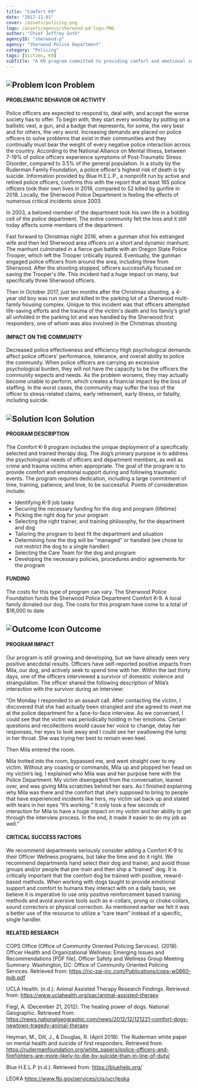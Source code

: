 ```yaml
---
title: "Comfort K9"
date: "2017-11-01"
cover: /assets/policing.png
logo: /assets/agency/sherwood-pd-logo.PNG
author: "Chief Jeffrey Goth"
agencyID: "sherwood-p"
agency: "Sherwood Police Department"
category: "Policing"
tags: [Victims, K9]
subTitle: "A K9 program committed to providing comfort and emotional support during and following traumatic events for both officers and citizens."
---
```


## ![Problem Icon](https://github.com/google/material-design-icons/raw/master/alert/1x_web/ic_error_outline_black_48dp.png "Problem") Problem

#### PROBLEMATIC BEHAVIOR OR ACTIVITY
Police officers are expected to respond to, deal with, and accept the worse society has to offer. To begin with, they start every workday by putting on a ballistic vest, a gun, and a badge that represents, for some, the very best and for others, the very worst. Increasing demands are placed on police officers to solve problems that exist in their communities and they continually must bear the weight of every negative police interaction across the country.
According to the National Alliance on Mental Illness, between 7-19% of police officers experience symptoms of Post-Traumatic Stress Disorder, compared to 3.5% of the general population. In a study by the Ruderman Family Foundation, a police officer's highest risk of death is by suicide. Information provided by Blue H.E.L.P., a nonprofit run by active and retired police officers, confirms this with the report that at least 165 police officers took their own lives in 2018, compared to 52 killed by gunfire in 2018.
Locally, the Sherwood Police Department is feeling the effects of numerous critical incidents since 2003.

In 2003, a beloved member of the department took his own life in a holding cell of the police department. The entire community felt the loss and it still today affects some members of the department.

Fast forward to Christmas night 2016, when a gunman shot his estranged wife and then led Sherwood area officers on a short and dynamic manhunt. The manhunt culminated in a fierce gun battle with an Oregon State Police Trooper, which left the Trooper critically injured. Eventually, the gunman engaged police officers from around the area, including three from Sherwood. After the shooting stopped, officers successfully focused on saving the Trooper's life. This incident had a huge impact on many, but specifically three Sherwood officers.

Then in October 2017, just ten months after the Christmas shooting, a 4-year old boy was run over and killed in the parking lot of a Sherwood multi-family housing complex. Unique to this incident was that officers attempted life-saving efforts and the trauma of the victim's death and his family’s grief all unfolded in the parking lot and was handled by the Sherwood first responders, one of whom was also involved in the Christmas shooting

#### IMPACT ON THE COMMUNITY
Decreased police effectiveness and efficiency 
High psychological demands affect police officers’ performance, tolerance, and overall ability to police the community. When police officers are carrying an excessive psychological burden, they will not have the capacity to be the officers the community expects and needs. As the problem worsens, they may actually become unable to perform, which creates a financial impact by the loss of staffing. In the worst cases, the community may suffer the loss of the officer to stress-related claims, early retirement, early illness, or fatality, including suicide.

## ![Solution Icon](https://github.com/google/material-design-icons/raw/master/action/1x_web/ic_lightbulb_outline_black_48dp.png "Solution") Solution

#### PROGRAM DESCRIPTION
The Comfort K-9 program includes the unique deployment of a specifically selected and trained therapy dog. The dog’s primary purpose is to address the psychological needs of officers and department members, as well as crime and trauma victims when appropriate. The goal of the program is to provide comfort and emotional support during and following traumatic events.
The program requires dedication, including a large commitment of time, training, patience, and love, to be successful. Points of consideration include:

* Identifying K-9 job tasks
* Securing the necessary funding for the dog and program (lifetime) 
* Picking the right dog for your program 
* Selecting the right trainer, and training philosophy, for the department and dog 
* Tailoring the program to best fit the department and situation
* Determining how the dog will be "managed" or handled (we chose to not restrict the dog to a single handler)
* Selecting the Care Team for the dog and program 
* Developing the necessary policies, procedures and/or agreements for the program

#### FUNDING
The costs for this type of program can vary. The Sherwood Police Foundation funds the Sherwood Police Department Comfort K-9. A local family donated our dog. The costs for this program have come to a total of $16,000 to date

## ![Outcome Icon](https://github.com/google/material-design-icons/raw/master/action/1x_web/ic_view_list_black_48dp.png "Outcome") Outcome

#### PROGRAM IMPACT
Our program is still growing and developing, but we have already seen very positive anecdotal results. Officers have self-reported positive impacts from Mila, our dog, and actively seek to spend time with her.
Within the last thirty days, one of the officers interviewed a survivor of domestic violence and strangulation. The officer shared the following description of Mila’s interaction with the survivor during an interview:

“On Monday I responded to an assault call. After contacting the victim, I discovered that she had actually been strangled and she agreed to meet me at the police department for a face-to-face interview.
As we conversed, I could see that the victim was periodically holding in her emotions. Certain questions and recollections would cause her voice to change, delay her responses, her eyes to look away and I could see her swallowing the lump in her throat. She was trying her best to remain even keel.

Then Mila entered the room. 

Mila trotted into the room, bypassed me, and went straight over to my victim. Without any coaxing or commands, Mila up and plopped her head on my victim’s leg.
I explained who Mila was and her purpose here with the Police Department. My victim disengaged from the conversation, leaned over, and was giving Mila scratches behind her ears. As I finished explaining why Mila was there and the comfort that she’s supposed to bring to people that have experienced incidents like hers, my victim sat back up and stated with tears in her eyes “It’s working.”
It only took a few seconds of interaction for Mila to have a huge impact on my victim and her ability to get through the interview process. In the end, it made it easier to do my job as well.”

#### CRITICAL SUCCESS FACTORS
We recommend departments seriously consider adding a Comfort K-9 to their Officer Wellness programs, but take the time and do it right. We recommend departments hand select their dog and trainer, and avoid those groups and/or people that pre-train and then ship a "trained" dog. 
It is critically important that the comfort dog be trained with positive, reward-based methods. When working with dogs taught to provide emotional support and comfort to humans they interact with on a daily basis, we believe it is imperative to use only positive reinforcement based training methods and avoid aversive tools such as e-collars, prong or choke collars, sound correctors or physical correction.
As mentioned earlier we felt it was a better use of the resource to utilize a “care team” instead of a specific, single handler.

#### RELATED RESEARCH
COPS Office (Office of Community Oriented Policing Services). (2018). Officer Health and Organizational Wellness: Emerging Issues and Recommendations [PDF file]. Officer Safety and Wellness Group Meeting Summary. Washington, DC: Office of Community Oriented Policing Services. Retrieved from: https://ric-zai-inc.com/Publications/cops-w0860-pub.pdf

UCLA Health. (n.d.). Animal Assisted Therapy Research Findings. Retrieved from: https://www.uclahealth.org/pac/animal-assisted-therapy

Fiegl, A. (December 21, 2012). The healing power of dogs. National Geographic. Retrieved from: https://news.nationalgeographic.com/news/2012/12/121221-comfort-dogs-newtown-tragedy-animal-therapy

Heyman, M., Dill, J., & Douglas, R. (April 2018). The Ruderman white paper on mental health and suicide of first responders. Retrieved from: https://rudermanfoundation.org/white_papers/police-officers-and-firefighters-are-more-likely-to-die-by-suicide-than-in-line-of-duty/

Blue H.E.L.P (n.d.). Retrieved from: https://bluehelp.org/

LEOKA https://www.fbi.gov/services/cjis/ucr/leoka
